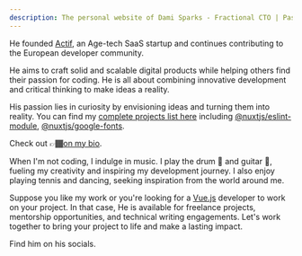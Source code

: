 ```yaml
---
description: The personal website of Dami Sparks - Fractional CTO | Passionate Open Source Enthusiast | Vue.js & Nuxt Fullstack Developer | Mentor | Technical Writer. He founded Actif, an Age-tech SaaS startup and continues contributing to the European developer community.
---
```


He founded [Actif](https://www.actif.online/), an Age-tech SaaS startup and continues contributing to the European developer community.

He aims to craft solid and scalable digital products while helping others find their passion for coding. He is all about combining innovative development and critical thinking to make ideas a reality.

His passion lies in curiosity by envisioning ideas and turning them into reality. You can find my [complete projects list here](/projects) including [@nuxtjs/eslint-module](https://github.com/nuxt-modules/eslint), [@nuxtjs/google-fonts](https://github.com/nuxt-modules/google-fonts).

Check out 👉🏾[on my bio](/bio).

When I'm not coding, I indulge in music. I play the drum 🥁 and guitar 🎸, fueling my creativity and inspiring my development journey. I also enjoy playing tennis and dancing, seeking inspiration from the world around me.

Suppose you like my work or you're looking for a [Vue.js](https://vuejs.org) developer to work on your project. In that case, He is available for freelance projects, mentorship opportunities, and technical writing engagements. Let's work together to bring your project to life and make a lasting impact.

Find him on his socials.
